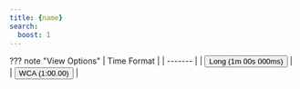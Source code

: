 ```yaml
---
title: {name}
search:
  boost: 1
---
```


<script src="/javascripts/leaderboards.js"></script>

??? note "View Options"
    | Time Format |
    | -------     |
    | <input type="button" id="long-time-format" class="md-button md-button--primary" value="Long (1m 00s 000ms)" onclick="LongTime()"/> |
    | <input type="button" id="wca-time-format" class="md-button" value="WCA (1:00.00)" onclick="ShortTime()"/> |